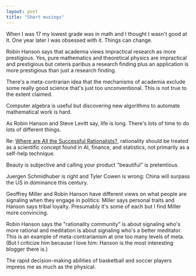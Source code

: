 ```yaml
---
layout: post
title: "Short musings"
---
```


When I was 17 my lowest grade was in math and I thought I wasn't good at it.
One year later I was obsessed with it. Things can change.

Robin Hanson says that academia views impractical research as more prestigious.
Yes, pure mathematics and theoretical physics are impractical and prestigious
but ceteris paribus a research finding plus an application is more prestigious
than just a research finding.

There's a meta-contrarian idea that the mechanisms of academia exclude some
really good science that's just too unconventional. This is not true to the
extent claimed.
<!-- Tyler Cowen said something like this somewhere. -->

Computer algebra is useful but discovering new algorithms to automate
mathematical work is hard.

As Robin Hanson and Steve Levitt say, life is long. There's lots of time to
do lots of different things.

Re: [Where are All the Successful Rationalists?](https://applieddivinitystudies.com/2020/09/05/rationality-winning/),
rationality should be treated as a scientific concept found in AI, finance, and
statistics, not primarily as a self-help technique.

Beauty is subjective and calling your product "beautiful" is pretentious.

Juergen Schmidhuber is right and Tyler Cowen is wrong: China will surpass
the US in dominance this century.

Geoffrey Miller and Robin Hanson have different views on what people are
signaling when they engage in politics: Miller says personal traits and
Hanson says tribal loyalty. Presumably it's some of each but I find Miller
more convincing.

Robin Hanson says the "rationality community" is about signaling who's more
rational and meditation is about signaling who's a better meditator.
This is an example of meta-contrarianism at one too many levels of meta.
(But I criticize him because I love him:
Hanson is the most interesting blogger there is.)

The rapid decision-making abilities of basketball and soccer players impress me
as much as the physical.

